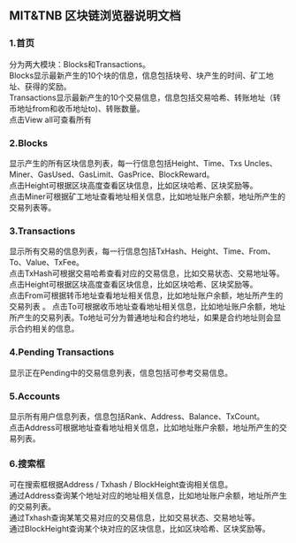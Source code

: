 ## MIT&TNB 区块链浏览器说明文档  
### 1.首页  
分为两大模块：Blocks和Transactions。  
Blocks显示最新产生的10个块的信息，信息包括块号、块产生的时间、矿工地址、获得的奖励。  
Transactions显示最新产生的10个交易信息，信息包括交易哈希、转账地址（转币地址from和收币地址to)、转账数量。  
点击View all可查看所有  
### 2.Blocks  
显示产生的所有区块信息列表，每一行信息包括Height、Time、Txs	Uncles、Miner、GasUsed、GasLimit、GasPrice、BlockReward。  
点击Height可根据区块高度查看区块信息，比如区块哈希、区块奖励等。  
点击Miner可根据矿工地址查看地址相关信息，比如地址账户余额，地址所产生的交易列表等。  
### 3.Transactions  
显示所有交易的信息列表，每一行信息包括TxHash、Height、Time、From、To、Value、TxFee。  
点击TxHash可根据交易哈希查看对应的交易信息，比如交易状态、交易地址等。  
点击Height可根据区块高度查看区块信息，比如区块哈希、区块奖励等。  
点击From可根据转币地址查看地址相关信息，比如地址账户余额，地址所产生的交易列表  。
点击To可根据收币地址查看地址相关信息，比如地址账户余额，地址所产生的交易列表。To地址可分为普通地址和合约地址，如果是合约地址则会显示合约相关的信息。  
### 4.Pending Transactions  
显示正在Pending中的交易信息列表，信息包括可参考交易信息。  
### 5.Accounts  
显示所有用户信息列表，信息包括Rank、Address、Balance、TxCount。  
点击Address可根据地址查看地址相关信息，比如地址账户余额，地址所产生的交易列表。
### 6.搜索框
可在搜索框根据Address / Txhash / BlockHeight查询相关信息。  
通过Address查询某个地址对应的地址相关信息，比如地址账户余额，地址所产生的交易列表。  
通过Txhash查询某笔交易对应的交易信息，比如交易状态、交易地址等。    
通过BlockHeight查询某个块对应的区块信息，比如区块哈希、区块奖励等。    
